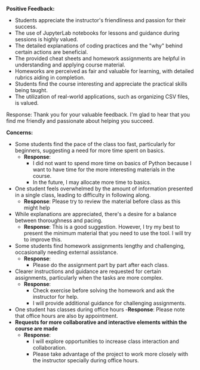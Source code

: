 **Positive Feedback:**
- Students appreciate the instructor's friendliness and passion for their success.
- The use of JupyterLab notebooks for lessons and guidance during sessions is highly valued.
- The detailed explanations of coding practices and the "why" behind certain actions are beneficial.
- The provided cheat sheets and homework assignments are helpful in understanding and applying course material.
- Homeworks are perceived as fair and valuable for learning, with detailed rubrics aiding in completion.
- Students find the course interesting and appreciate the practical skills being taught.
- The utilization of real-world applications, such as organizing CSV files, is valued.

Response: Thank you for your valuable feedback. I'm glad to hear that you find me friendly and passionate about helping you succeed. 

**Concerns:**
- Some students find the pace of the class too fast, particularly for beginners, suggesting a need for more time spent on basics.
  - **Response**:
    - I did not want to spend more time on basics of Python because I want to have time for the more interesting materials in the course.
    - In the future, I may allocate more time to basics. 
- One student feels overwhelmed by the amount of information presented in a single class, leading to difficulty in following along.
   - **Response**: Please try to review the material before class as this might help 
- While explanations are appreciated, there's a desire for a balance between thoroughness and pacing.
  - **Response**: This is a good suggestion. However, I try my best to present the minimum material that you need to use the tool. I will try to improve this.  
- Some students find homework assignments lengthy and challenging, occasionally needing external assistance.
  - **Response**:
    - Please do the assignment part by part after each class.
- Clearer instructions and guidance are requested for certain assignments, particularly when the tasks are more complex.
  - **Response**:
    - Check exercise before solving the homework and ask the instructor for help.
    - I will provide additional guidance for challenging assignments.
- One student has classes during office hours
  -**Response**: Please note that office hours are also by appointment.
- **Requests for more collaborative and interactive elements within the course are made** 
  - **Response**:
     - I will explore opportunities to increase class interaction and collaboration. 
     - Please take advantage of the project to work more closely with the instructor specially during office hours. 
